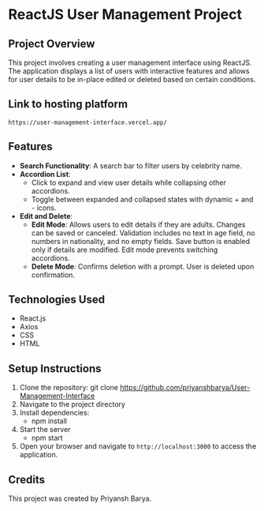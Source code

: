 # ReactJS User Management Project

## Project Overview

This project involves creating a user management interface using ReactJS. The application displays a list of users with interactive features and allows for user details to be in-place edited or deleted based on certain conditions.

## Link to hosting platform
    https://user-management-interface.vercel.app/
    
## Features

- **Search Functionality**: A search bar to filter users by celebrity name.
- **Accordion List**: 
  - Click to expand and view user details while collapsing other accordions.
  - Toggle between expanded and collapsed states with dynamic + and - icons.
- **Edit and Delete**:
  - **Edit Mode**: Allows users to edit details if they are adults. Changes can be saved or canceled. Validation includes no text in age field, no numbers in nationality, and no empty fields. Save button is enabled only if details are modified. Edit mode prevents switching accordions.
  - **Delete Mode**: Confirms deletion with a prompt. User is deleted upon confirmation.

## Technologies Used
- React.js
- Axios
- CSS
- HTML

## Setup Instructions
1. Clone the repository: git clone https://github.com/priyanshbarya/User-Management-Interface
2. Navigate to the project directory 
3. Install dependencies:
    - npm install
4. Start the server
    - npm start
6. Open your browser and navigate to `http://localhost:3000` to access the application.

## Credits
This project was created by Priyansh Barya. 
